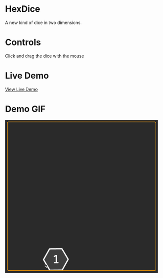 # HexDice

A new kind of dice in two dimensions. 

# Controls

Click and drag the dice with the mouse

# Live Demo

[View Live Demo](#)

# Demo GIF

[![](./demo.gif)](#)
